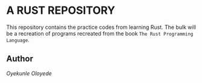 # A RUST REPOSITORY

This repository contains the practice codes from learning Rust. The bulk will be a recreation of programs recreated from the book `The Rust Programming Language`.

## Author

_Oyekunle Oloyede_
